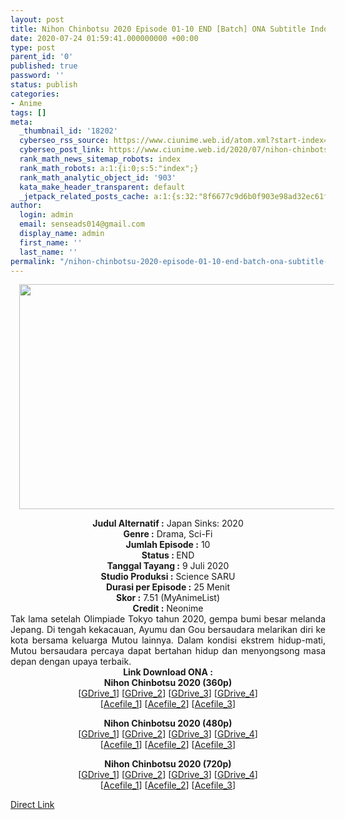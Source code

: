 ```yaml
---
layout: post
title: Nihon Chinbotsu 2020 Episode 01-10 END [Batch] ONA Subtitle Indonesia
date: 2020-07-24 01:59:41.000000000 +00:00
type: post
parent_id: '0'
published: true
password: ''
status: publish
categories:
- Anime
tags: []
meta:
  _thumbnail_id: '18202'
  cyberseo_rss_source: https://www.ciunime.web.id/atom.xml?start-index=301&max-results=150
  cyberseo_post_link: https://www.ciunime.web.id/2020/07/nihon-chinbotsu-2020-episode-01-10-end.html
  rank_math_news_sitemap_robots: index
  rank_math_robots: a:1:{i:0;s:5:"index";}
  rank_math_analytic_object_id: '903'
  kata_make_header_transparent: default
  _jetpack_related_posts_cache: a:1:{s:32:"8f6677c9d6b0f903e98ad32ec61f8deb";a:2:{s:7:"expires";i:1649796426;s:7:"payload";a:0:{}}}
author:
  login: admin
  email: senseads014@gmail.com
  display_name: admin
  first_name: ''
  last_name: ''
permalink: "/nihon-chinbotsu-2020-episode-01-10-end-batch-ona-subtitle-indonesia/"
---
```

<div class="separator" style="clear: both; text-align: center;"><a href="https://1.bp.blogspot.com/-jqHVpDL3L50/XwguxYVjpcI/AAAAAAAAePY/DZeat8Ad6qwVpvnT4qDd2GRy6XdAONILwCLcBGAsYHQ/s1600/Nihon%2BChinbotsu%2B2020.jpg" imageanchor="1" style="margin-left: 1em; margin-right: 1em;"><img border="0" data-original-height="720" data-original-width="1280" height="360" src="{{ site.baseurl }}/assets/2020/07/Nihon%2BChinbotsu%2B2020.jpg" width="640" /></a></div>
<p>
<div style="text-align: center;"><b>Judul</b><b><b>&nbsp;Alternatif</b>&nbsp;:</b>&nbsp;Japan Sinks: 2020</div>
<div style="text-align: center;"><b>Genre :</b>&nbsp;Drama, Sci-Fi</div>
<div style="text-align: center;"><b>Jumlah Episode :</b>&nbsp;10<br /><b>Status :&nbsp;</b>END<br /><b>Tanggal Tayang :</b>&nbsp;9 Juli 2020<br /><b>Studio Produksi :</b>&nbsp;Science SARU<br /><b>Durasi per Episode :</b>&nbsp;25 Menit</div>
<div style="text-align: center;"><b>Skor :</b>&nbsp;7.51 (MyAnimeList)<br /><b>Credit :</b>&nbsp;Neonime</div>
<div style="text-align: center;"></div>
<div style="text-align: justify;">Tak lama setelah Olimpiade Tokyo tahun 2020, gempa bumi besar melanda Jepang. Di tengah kekacauan, Ayumu dan Gou bersaudara melarikan diri ke kota bersama keluarga Mutou lainnya. Dalam kondisi ekstrem hidup-mati, Mutou bersaudara percaya dapat bertahan hidup dan menyongsong masa depan dengan upaya terbaik.</div>
<div style="text-align: justify;"></div>
<div style="text-align: justify;"></div>
<div style="text-align: center;">
<div style="text-align: center;"><b>Link Download ONA :</b></div>
<div style="text-align: center;">
<div style="text-align: center;"><b>Nihon Chinbotsu 2020&nbsp;(360p)</b></div>
</div>
<div style="text-align: center;">[<a href="https://drive.google.com/uc?export=download&amp;id=1r86Fr8QikIdZupQisRn_Cv48QQrNRFrD" target="_blank" rel="noopener">GDrive_1</a>] [<a href="https://drive.google.com/uc?export=download&amp;id=1co06yEYWbrNAfbPNkjJ3TwTefG7xfGh3" target="_blank" rel="noopener">GDrive_2</a>] [<a href="https://drive.google.com/uc?export=download&amp;id=1IVCjOW0YSKLyl3LsNa9jWmCoZpUPmn6d" target="_blank" rel="noopener">GDrive_3</a>] [<a href="https://drive.google.com/uc?id=1vGMdZhNwe6kRhHUpnp3bCmlJ3w7I-W0A" target="_blank" rel="noopener">GDrive_4</a>]</div>
<div style="text-align: center;">[<a href="https://acefile.co/f/26162576/wibudesu-com-karamnya-jepang-2020-360p-v2-rar" target="_blank" rel="noopener">Acefile_1</a>] [<a href="http://acefile.co/f/26051068/kusonime-karamnya-jepang-2020-360p-v2-rar" target="_blank" rel="noopener">Acefile_2</a>] [<a href="https://acefile.co/f/26178358/maxnime-nihon-chinbotsu-360p-zip" target="_blank" rel="noopener">Acefile_3</a>]</p>
</div>
<div style="text-align: center;"><b>Nihon Chinbotsu 2020&nbsp;(480p)</b><br />[<a href="https://drive.google.com/uc?export=download&amp;id=1POvj84RDY6hu6wYZ-b0IzXrxXEfR7Hrn" target="_blank" rel="noopener">GDrive_1</a>] [<a href="https://drive.google.com/uc?export=download&amp;id=1IsbXdYv3j1ZQtD0JDy141qkmJQsT1XZ4" target="_blank" rel="noopener">GDrive_2</a>] [<a href="https://drive.google.com/uc?export=download&amp;id=1arQXOfMr46wvp6shujUwSqj6_H3momx3" target="_blank" rel="noopener">GDrive_3</a>] [<a href="https://drive.google.com/uc?id=1G2bVj7-hM1vfSIqqOZkdZp3Tcv0Chl36" target="_blank" rel="noopener">GDrive_4</a>]</div>
<div style="text-align: center;">[<a href="https://acefile.co/f/26162569/wibudesu-com-karamnya-jepang-2020-480p-v2-rar" target="_blank" rel="noopener">Acefile_1</a>] [<a href="http://acefile.co/f/26051070/kusonime-karamnya-jepang-2020-480p-v2-rar" target="_blank" rel="noopener">Acefile_2</a>] [<a href="https://acefile.co/f/26178387/maxnime-nihon-chinbotsu-480p-zip" target="_blank" rel="noopener">Acefile_3</a>]</p>
<p><b>Nihon Chinbotsu 2020&nbsp;(720p)</b><br />[<a href="https://drive.google.com/uc?export=download&amp;id=1dsX9LQ5WjpltR0yuphPic4-q2hgdCNkh" target="_blank" rel="noopener">GDrive_1</a>] [<a href="https://drive.google.com/uc?export=download&amp;id=14-cGCCT8hqrSaE6p5JhebzuEStxryPsf" target="_blank" rel="noopener">GDrive_2</a>] [<a href="https://drive.google.com/uc?export=download&amp;id=1SL8seUh25Y4OKbQgjDtg8Ez_2lihb0Ou" target="_blank" rel="noopener">GDrive_3</a>] [<a href="https://drive.google.com/uc?id=1zQzTexa7QQzSn59eex8yZ-8XkadpTWh3" target="_blank" rel="noopener">GDrive_4</a>]<br />[<a href="https://acefile.co/f/26162573/wibudesu-com-karamnya-jepang-2020-720p-v2-rar" target="_blank" rel="noopener">Acefile_1</a>] [<a href="http://acefile.co/f/26051072/kusonime-karamnya-jepang-2020-720p-v2-rar" target="_blank" rel="noopener">Acefile_2</a>] [<a href="https://acefile.co/f/26178410/maxnime-nihon-chinbotsu-720p-zip" target="_blank" rel="noopener">Acefile_3</a>]</div>
</div>
<link rel="stylesheet" href="https://cdnjs.cloudflare.com/ajax/libs/font-awesome/4.7.0/css/font-awesome.min.css" />
<div class="divbtn"> <a href="https://handymansurrender.com/fihup8buzv?key=94550f7ce39444073321dde3b8782f97" class="btn"><i class="fa fa-download"></i> Direct Link</a> </div>
